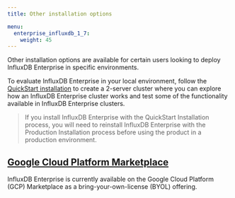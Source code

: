 ```yaml
---
title: Other installation options

menu:
  enterprise_influxdb_1_7:
    weight: 45
---
```


Other installation options are available for certain users looking to deploy
InfluxDB Enterprise in specific environments.

To evaluate InfluxDB Enterprise in your local environment,
follow the [QuickStart installation](/enterprise_influxdb/v1.7/quickstart_installation) to create a 2-server cluster where you can explore how an InfluxDB Enterprise cluster works and test some of the functionality available in InfluxDB Enterprise clusters.  

> If you install InfluxDB Enterprise with the QuickStart Installation process, you
> will need to reinstall InfluxDB Enterprise with the Production Installation process before using the product in a production environment.

## [Google Cloud Platform Marketplace](/enterprise_influxdb/v1.7/other_installation/google_marketplace/)

InfluxDB Enterprise is currently available on the Google Cloud Platform (GCP) Marketplace as a bring-your-own-license (BYOL) offering.
